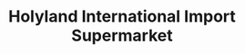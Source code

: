 ---
title: "Holyland International Import Supermarket"
url: /cleveland/holyland-international-import-supermarket/
shop: supermarket
---